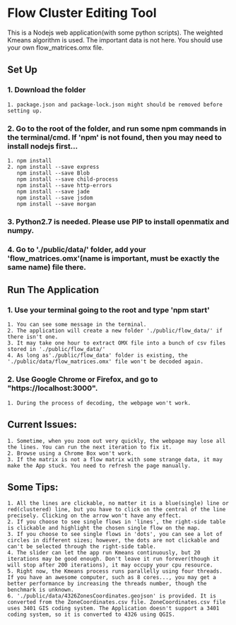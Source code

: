 # Flow Cluster Editing Tool

This is a Nodejs web application(with some python scripts). The weighted Kmeans algorithm is used. The important data is not here. You should use your own flow_matrices.omx file. 

## Set Up
### 1. Download the folder
    1. package.json and package-lock.json might should be removed before setting up.
### 2. Go to the root of the folder, and run some npm commands in the terminal/cmd. If 'npm' is not found, then you may need to install nodejs first...
    1. npm install
    2. npm install --save express
       npm install --save Blob
       npm install --save child-process
       npm install --save http-errors
       npm install --save jade
       npm install --save jsdom
       npm install --save morgan
       
### 3. Python2.7 is needed. Please use PIP to install openmatix and numpy.
### 4. Go to './public/data/' folder, add your 'flow_matrices.omx'(name is important, must be exactly the same name) file there.

## Run The Application
### 1. Use your terminal going to the root and type 'npm start'
    1. You can see some message in the terminal.
    2. The application will create a new folder './public/flow_data/' if there isn't one.
    3. It may take one hour to extract OMX file into a bunch of csv files stored in './public/flow_data/'
    4. As long as'./public/flow_data' folder is existing, the './public/data/flow_matrices.omx' file won't be decoded again.
### 2. Use Google Chrome or Firefox, and go to "https://localhost:3000".
    1. During the process of decoding, the webpage won't work.
    
## Current Issues:
    1. Sometime, when you zoom out very quickly, the webpage may lose all the lines. You can run the next iteration to fix it.
    2. Browse using a Chrome Box won't work.
    3. If the matrix is not a flow matrix with some strange data, it may make the App stuck. You need to refresh the page manually. 
## Some Tips:
    1. All the lines are clickable, no matter it is a blue(single) line or red(clustered) line, but you have to click on the central of the line precisely. Clicking on the arrow won't have any effect.
    2. If you choose to see single flows in 'lines', the right-side table is clickable and highlight the chosen single flow on the map.
    3. If you choose to see single flows in 'dots', you can see a lot of circles in different sizes; however, the dots are not clickable and can't be selected through the right-side table.
    4. The slider can let the app run Kmeans continuously, but 20 iterations may be good enough. Don't leave it run forever(though it will stop after 200 iterations), it may occupy your cpu resource.
    5. Right now, the Kmeans process runs parallelly using four threads. If you have an awesome computer, such as 8 cores..., you may get a better performance by increasing the threads number, though the benchmark is unknown.
    6. './public/data/4326ZonesCoordinates.geojson' is provided. It is converted from the ZoneCoordinates.csv file. ZoneCoordinates.csv file uses 3401 GIS coding system. The Application doesn't support a 3401 coding system, so it is converted to 4326 using QGIS. 
   
